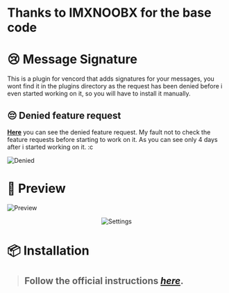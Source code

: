 # Thanks to IMXNOOBX for the base code
# 😢 Message Signature
This is a plugin for vencord that adds signatures for your messages, you wont find it in the plugins directory as the request has been denied before i even started working on it, so you will have to install it manually.

## 😔 Denied feature request

[**Here**](https://github.com/Vencord/plugin-requests/issues/883) you can see the denied feature request. My fault not to check the feature requests before starting to work on it. As you can see only 4 days after i started working on it. :c

![Denied](./.github/denied.png)

# 🌳 Preview

![Preview](./.github/preview.png)

<center>

![Settings](./.github/settings.png)
</center>

# 📦 Installation

> ## Follow the official instructions [*here*](https://docs.vencord.dev/installing/custom-plugins/).
